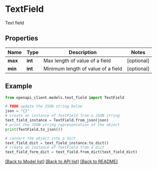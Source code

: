 # TextField

Text field

## Properties

Name | Type | Description | Notes
------------ | ------------- | ------------- | -------------
**max** | **int** | Max length of value of a field | [optional] 
**min** | **int** | Minimum length of value of a field | [optional] 

## Example

```python
from openapi_client.models.text_field import TextField

# TODO update the JSON string below
json = "{}"
# create an instance of TextField from a JSON string
text_field_instance = TextField.from_json(json)
# print the JSON string representation of the object
print(TextField.to_json())

# convert the object into a dict
text_field_dict = text_field_instance.to_dict()
# create an instance of TextField from a dict
text_field_form_dict = text_field.from_dict(text_field_dict)
```
[[Back to Model list]](../README.md#documentation-for-models) [[Back to API list]](../README.md#documentation-for-api-endpoints) [[Back to README]](../README.md)


